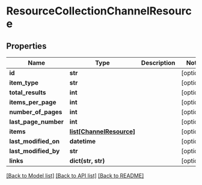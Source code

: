 # ResourceCollectionChannelResource

## Properties
Name | Type | Description | Notes
------------ | ------------- | ------------- | -------------
**id** | **str** |  | [optional] 
**item_type** | **str** |  | [optional] 
**total_results** | **int** |  | [optional] 
**items_per_page** | **int** |  | [optional] 
**number_of_pages** | **int** |  | [optional] 
**last_page_number** | **int** |  | [optional] 
**items** | [**list[ChannelResource]**](ChannelResource.md) |  | [optional] 
**last_modified_on** | **datetime** |  | [optional] 
**last_modified_by** | **str** |  | [optional] 
**links** | **dict(str, str)** |  | [optional] 

[[Back to Model list]](../README.md#documentation-for-models) [[Back to API list]](../README.md#documentation-for-api-endpoints) [[Back to README]](../README.md)


